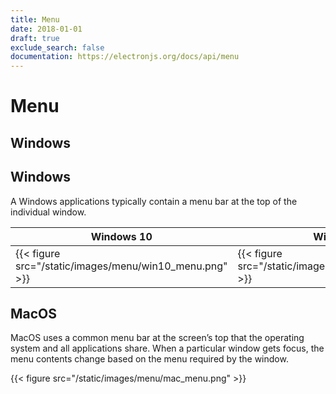 ```yaml
---
title: Menu
date: 2018-01-01
draft: true
exclude_search: false
documentation: https://electronjs.org/docs/api/menu
---
```


# Menu

## Windows

## Windows

A Windows applications typically contain a menu bar at the top of the individual window.

Windows 10    | Windows 7
--------|------
{{< figure src="/static/images/menu/win10_menu.png" >}} | {{< figure src="/static/images/menu/win7_menu.png" >}}

## MacOS

MacOS uses a common menu bar at the screen’s top that the operating system and all applications share. When a particular window gets focus, the menu contents change based on the menu required by the window.

{{< figure src="/static/images/menu/mac_menu.png" >}}
